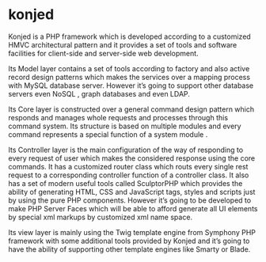 # konjed
Konjed is a PHP framework which is developed according to a customized HMVC architectural pattern and it provides a set of tools and software facilities for client-side and server-side web development. 

Its Model layer contains a set of tools according to factory and also active record design patterns which makes the services over a mapping process with MySQL database server. However it’s going to support other database servers even NoSQL , graph databases and even LDAP.

Its Core layer is constructed over a general command design pattern which responds and manages whole requests and  processes through this command system. Its structure is based on multiple modules and every command represents a special function of a system module .

Its Controller layer is the main configuration of the way of responding to every request of user which makes the considered response using the core commands. It has a customized router class which routs every single rest request to a corresponding controller function of a controller class. It also has a set of modern useful tools called SculptorPHP which provides the ability of generating HTML, CSS and JavaScript tags, styles and scripts just by using the pure PHP components. However it’s going to be developed to make PHP Server Faces which   will be able to afford generate all UI elements by special xml markups by customized xml name space.

Its view layer is mainly using the Twig template engine from Symphony PHP framework with some additional tools provided by Konjed and it’s going to have the ability of supporting other template engines like Smarty or Blade.

